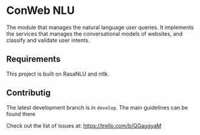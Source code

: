 # ConWeb NLU
The module that manages the natural language user queries. It implements the services that manages the conversational models of websites, and classify and validate user intents.


## Requirements
This project is built on RasaNLU and nltk.


## Contributig
The latest development branch is in `develop`. The main guidelines can be found there

Check out the list of issues at:
https://trello.com/b/QGaugyaM